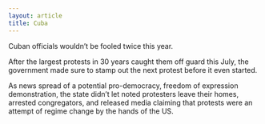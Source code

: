 ```yaml
---
layout: article
title: Cuba
---
```

Cuban officials wouldn’t be fooled twice this year.

After the largest protests in 30 years caught them off guard this July, the government made sure to stamp out the next protest before it even started.

As news spread of a potential pro-democracy, freedom of expression demonstration, the state didn’t let noted protesters leave their homes, arrested congregators, and released media claiming that protests were an attempt of regime change by the hands of the US.